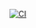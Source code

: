 
[![CI](https://github.com/team4element/Team4Rapid/actions/workflows/main.yml/badge.svg)](https://github.com/team4element/Team4Rapid/actions/workflows/main.yml)
